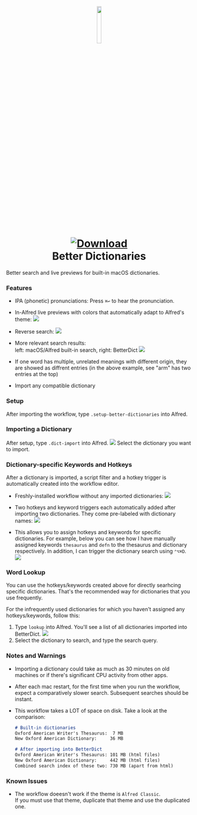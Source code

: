 <h1 align="center">
  
<a href="https://github.com/mr-pennyworth/alfred-better-dictionaries/releases/latest/">
  <img src="icon.png" width="16%"><br/>
  <img alt="Download"
       src="https://img.shields.io/github/downloads/mr-pennyworth/alfred-better-dictionaries/total?color=purple&label=Download"><br/>
</a>
  Better Dictionaries
</h1>
Better search and live previews for built-in macOS dictionaries.

### Features
 - IPA (phonetic) pronunciations:
   Press `⌘↩` to hear the pronunciation.
 - In-Alfred live previews with colors that
   automatically adapt to Alfred's theme:
   ![](images/auto-theme.png)

 - Reverse search:
   ![](images/reverse-search.png)

 - More relevant search results:  
   left: macOS/Alfred built-in search, right: BetterDict
   ![](images/built-in-vs-workflow.png)

 - If one word has multiple, unrelated meanings with different
   origin, they are showed as diffrent entries
   (in the above example, see "arm" has two entries at the top) 

 - Import any compatible dictionary


### Setup
After importing the workflow, type `.setup-better-dictionaries` into Alfred.


### Importing a Dictionary
After setup, type `.dict-import` into Alfred.
![](images/import-any.png)
Select the dictionary you want to import.  


### Dictionary-specific Keywords and Hotkeys
After a dictionary is imported, a script filter and a hotkey trigger
is automatically created into the workflow editor.  

 - Freshly-installed workflow without any imported dictionaries:
   ![](images/before-import.png)

 - Two hotkeys and keyword triggers each automatically added after importing
   two dictionaries. They come pre-labeled with dictionary names:
   ![](images/after-import.png)

 - This allows you to assign hotkeys and keywords for specific dictionaries.
   For example, below you can see how I have manually assigned keywords
   `thesaurus` and `defn` to the thesaurus and dictionary respectively.
   In addition, I can trigger the dictionary search using `⌃⌥⌘D`.  
   ![](images/example-assignment.png)


### Word Lookup
You can use the hotkeys/keywords created above for directly searhcing
specific dictionaries. That's the recommended way for dictionaries
that you use frequently.

For the infrequently used dictionaries for which you haven't assigned
any hotkeys/keywords, follow this:
 1. Type `lookup` into Alfred. You'll see a list of all dictionaries
    imported into BetterDict.
    ![](images/lookup-imported.png)
 2. Select the dictionary to search, and type the search query.


### Notes and Warnings
 - Importing a dictionary could take as much as 30 minutes
   on old machines or if there's significant CPU activity from other apps.

 - After each mac restart, for the first time when you run
   the workflow, expect a comparatively slower search.
   Subsequent searches should be instant.

 - This workflow takes a LOT of space on disk. Take a look at the comparison:
   ```markdown
   # Built-in dictionaries
   Oxford American Writer's Thesaurus:  7 MB
   New Oxford American Dictionary:     36 MB
   
   # After importing into BetterDict
   Oxford American Writer's Thesaurus: 101 MB (html files)
   New Oxford American Dictionary:     442 MB (html files)
   Combined search index of these two: 730 MB (apart from html)
   ```

### Known Issues
 - The workflow doeesn't work if the theme is `Alfred Classic`.  
   If you must use that theme, duplicate that theme and use the
   duplicated one.
